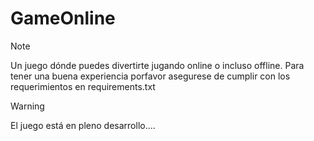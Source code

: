 # GameOnline

>[!NOTE]
> Un juego dónde puedes divertirte jugando online o incluso offline.
> Para tener una buena experiencia porfavor asegurese de cumplir con los requerimientos en requirements.txt

>[!WARNING]
> El juego está en pleno desarrollo....
